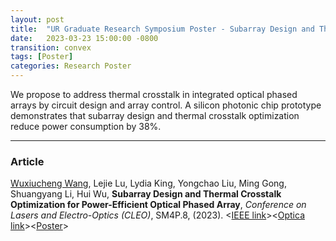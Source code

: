 ```yaml
---
layout: post
title:  "UR Graduate Research Symposium Poster - Subarray Design and Thermal Crosstalk Optimization for Power-Efficient Optical Phased Array"
date:   2023-03-23 15:00:00 -0800
transition: convex
tags: [Poster]
categories: Research Poster
---
```


We propose to address thermal crosstalk in integrated optical phased arrays by circuit design and array control. A silicon photonic chip prototype demonstrates that subarray design and thermal crosstalk optimization reduce power consumption by 38%.

---
<div class="object-container">
  <object data="{{ site.url }}{{ site.baseurl }}/Posters/Poster - Subarray Design and Thermal Crosstalk Optimization for Power-Efficient Optical Phased Array.pdf" width="100%" height="100%" type="application/pdf"></object>
</div>

### Article
<p> <u> Wuxiucheng Wang</u>, Lejie Lu, Lydia King, Yongchao Liu, Ming Gong, Shuangyang Li, Hui Wu, <strong>Subarray Design and Thermal Crosstalk Optimization for Power-Efficient Optical Phased Array</strong>, <em>Conference on Lasers and Electro-Optics (CLEO)</em>, SM4P.8, (2023). &lt;<a href="https://ieeexplore.ieee.org/abstract/document/10258690">IEEE link</a>&gt;&lt;<a href="https://opg.optica.org/abstract.cfm?uri=CLEO_SI-2023-SM4P.8">Optica link</a>&gt;&lt;<a href="{{ site.url }}{{ site.baseurl }}/research/poster/CLEO-2023-Poster/">Poster</a>&gt;</p>